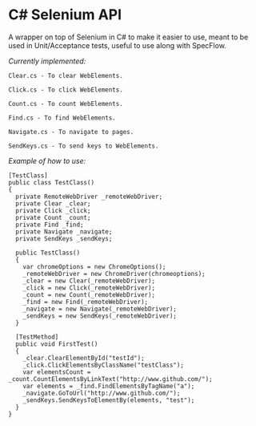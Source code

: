 # C# Selenium API
A wrapper on top of Selenium in C# to make it easier to use, meant to be used in Unit/Acceptance tests, useful to use along with SpecFlow.

*Currently implemented:*
```
Clear.cs - To clear WebElements.

Click.cs - To click WebElements.

Count.cs - To count WebElements.

Find.cs - To find WebElements.

Navigate.cs - To navigate to pages.

SendKeys.cs - To send keys to WebElements.
```

*Example of how to use:*

```
[TestClass]
public class TestClass()
{
  private RemoteWebDriver _remoteWebDriver;
  private Clear _clear;
  private Click _click;
  private Count _count;
  private Find _find;
  private Navigate _navigate;
  private SendKeys _sendKeys;
  
  public TestClass()
  {
    var chromeOptions = new ChromeOptions();
    _remoteWebDriver = new ChromeDriver(chromeoptions);
    _clear = new Clear(_remoteWebDriver);
    _click = new Click(_remoteWebDriver);
    _count = new Count(_remoteWebDriver);
    _find = new Find(_remoteWebDriver);
    _navigate = new Navigate(_remoteWebDriver);
    _sendKeys = new SendKeys(_remoteWebDriver);
  }
  
  [TestMethod]
  public void FirstTest()
  {
    _clear.ClearElementById("testId");
    _click.ClickElementsByClassName("testClass");
    var elementsCount = _count.CountElementsByLinkText("http://www.github.com/");
    var elements = _find.FindElementsByTagName("a");
    _navigate.GoToUrl("http://www.github.com/");
    _sendKeys.SendKeysToElementBy(elements, "test");
  }
}
```
